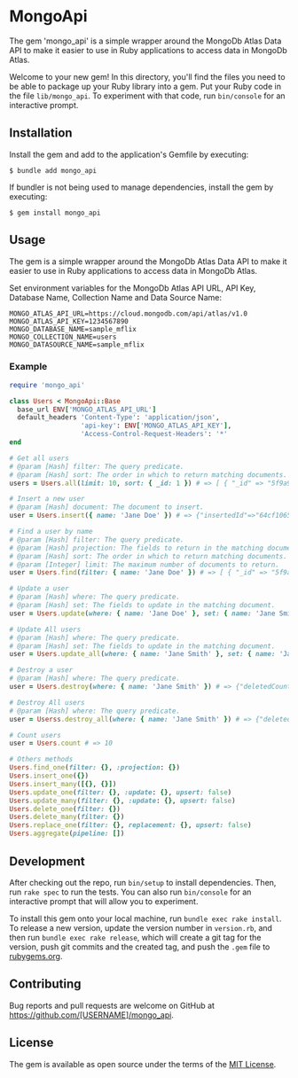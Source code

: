 # MongoApi

The gem 'mongo_api' is a simple wrapper around the MongoDb Atlas Data API to make it easier to use in Ruby applications to access data in MongoDb Atlas.

Welcome to your new gem! In this directory, you'll find the files you need to be able to package up your Ruby library into a gem. Put your Ruby code in the file `lib/mongo_api`. To experiment with that code, run `bin/console` for an interactive prompt.

## Installation

Install the gem and add to the application's Gemfile by executing:

    $ bundle add mongo_api

If bundler is not being used to manage dependencies, install the gem by executing:

    $ gem install mongo_api

## Usage

The gem is a simple wrapper around the MongoDb Atlas Data API to make it easier to use in Ruby applications to access data in MongoDb Atlas.

Set environment variables for the MongoDb Atlas API URL, API Key, Database Name, Collection Name and Data Source Name:

```env
MONGO_ATLAS_API_URL=https://cloud.mongodb.com/api/atlas/v1.0
MONGO_ATLAS_API_KEY=1234567890
MONGO_DATABASE_NAME=sample_mflix
MONGO_COLLECTION_NAME=users
MONGO_DATASOURCE_NAME=sample_mflix
```

### Example

```ruby
require 'mongo_api'

class Users < MongoApi::Base
  base_url ENV['MONGO_ATLAS_API_URL']
  default_headers 'Content-Type': 'application/json',
                  'api-key': ENV['MONGO_ATLAS_API_KEY'],
                  'Access-Control-Request-Headers': '*'
end

# Get all users
# @param [Hash] filter: The query predicate.
# @param [Hash] sort: The order in which to return matching documents.
users = Users.all(limit: 10, sort: { _id: 1 }) # => [ { "_id" => "5f9a9a9a9a9a9a9a9a9a9a9a", "name" => "John Doe" }, ... ]

# Insert a new user
# @param [Hash] document: The document to insert.
user = Users.insert({ name: 'Jane Doe' }) # => {"insertedId"=>"64cf1065f549de65c4908375"}

# Find a user by name
# @param [Hash] filter: The query predicate.
# @param [Hash] projection: The fields to return in the matching document.
# @param [Hash] sort: The order in which to return matching documents.
# @param [Integer] limit: The maximum number of documents to return.
user = Users.find(filter: { name: 'Jane Doe' }) # => [ { "_id" => "5f9a9a9a9a9a9a9a9a9a9a9a", "name" => "Jane Doe" } ]

# Update a user
# @param [Hash] where: The query predicate.
# @param [Hash] set: The fields to update in the matching document.
user = Users.update(where: { name: 'Jane Doe' }, set: { name: 'Jane Smith' }) # => {"matchedCount"=>1, "modifiedCount"=>1}

# Update All users
# @param [Hash] where: The query predicate.
# @param [Hash] set: The fields to update in the matching document.
user = Users.update_all(where: { name: 'Jane Smith' }, set: { name: 'Jane Doe' }) # => {"matchedCount"=>1, "modifiedCount"=>1}

# Destroy a user
# @param [Hash] where: The query predicate.
user = Users.destroy(where: { name: 'Jane Smith' }) # => {"deletedCount"=>1}

# Destroy All users
# @param [Hash] where: The query predicate.
user = Userss.destroy_all(where: { name: 'Jane Smith' }) # => {"deletedCount"=>1}    

# Count users
user = Users.count # => 10

# Others methods
Users.find_one(filter: {}, :projection: {})
Users.insert_one({})
Users.insert_many([{}, {}])
Users.update_one(filter: {}, :update: {}, upsert: false)
Users.update_many(filter: {}, :update: {}, upsert: false)
Users.delete_one(filter: {})
Users.delete_many(filter: {})
Users.replace_one(filter: {}, replacement: {}, upsert: false)
Users.aggregate(pipeline: [])

```

## Development

After checking out the repo, run `bin/setup` to install dependencies. Then, run `rake spec` to run the tests. You can also run `bin/console` for an interactive prompt that will allow you to experiment.

To install this gem onto your local machine, run `bundle exec rake install`. To release a new version, update the version number in `version.rb`, and then run `bundle exec rake release`, which will create a git tag for the version, push git commits and the created tag, and push the `.gem` file to [rubygems.org](https://rubygems.org).

## Contributing

Bug reports and pull requests are welcome on GitHub at https://github.com/[USERNAME]/mongo_api.

## License

The gem is available as open source under the terms of the [MIT License](https://opensource.org/licenses/MIT).
